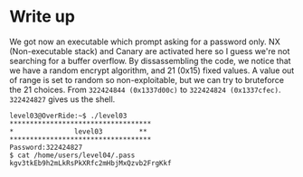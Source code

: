 # Write up

We got now an executable which prompt asking for a password only.
NX (Non-executable stack) and Canary are activated here so I guess we're not searching for a buffer overflow.
By dissassembling the code, we notice that we have a random encrypt algorithm, and 21 (0x15) fixed values.
A value out of range is set to random so non-exploitable, but we can try to bruteforce the 21 choices.
From `322424844 (0x1337d00c)` to `322424824 (0x1337cfec)`.
`322424827` gives us the shell.
```
level03@OverRide:~$ ./level03
***********************************
*               level03         **
***********************************
Password:322424827
$ cat /home/users/level04/.pass
kgv3tkEb9h2mLkRsPkXRfc2mHbjMxQzvb2FrgKkf
```